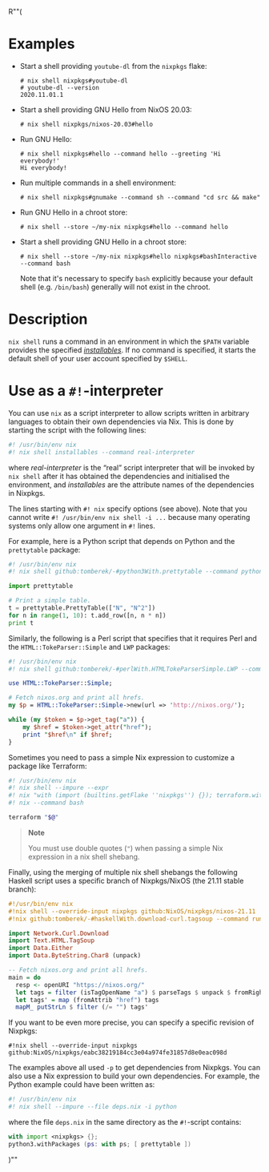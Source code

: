 R""(

# Examples

* Start a shell providing `youtube-dl` from the `nixpkgs` flake:

  ```console
  # nix shell nixpkgs#youtube-dl
  # youtube-dl --version
  2020.11.01.1
  ```

* Start a shell providing GNU Hello from NixOS 20.03:

  ```console
  # nix shell nixpkgs/nixos-20.03#hello
  ```

* Run GNU Hello:

  ```console
  # nix shell nixpkgs#hello --command hello --greeting 'Hi everybody!'
  Hi everybody!
  ```

* Run multiple commands in a shell environment:

  ```console
  # nix shell nixpkgs#gnumake --command sh --command "cd src && make"
  ```

* Run GNU Hello in a chroot store:

  ```console
  # nix shell --store ~/my-nix nixpkgs#hello --command hello
  ```

* Start a shell providing GNU Hello in a chroot store:

  ```console
  # nix shell --store ~/my-nix nixpkgs#hello nixpkgs#bashInteractive --command bash
  ```

  Note that it's necessary to specify `bash` explicitly because your
  default shell (e.g. `/bin/bash`) generally will not exist in the
  chroot.

# Description

`nix shell` runs a command in an environment in which the `$PATH` variable
provides the specified [*installables*](./nix.md#installable). If no command is specified, it starts the
default shell of your user account specified by `$SHELL`.

# Use as a `#!`-interpreter

You can use `nix` as a script interpreter to allow scripts written
in arbitrary languages to obtain their own dependencies via Nix. This is
done by starting the script with the following lines:

```bash
#! /usr/bin/env nix
#! nix shell installables --command real-interpreter
```

where *real-interpreter* is the “real” script interpreter that will be
invoked by `nix shell` after it has obtained the dependencies and
initialised the environment, and *installables* are the attribute names of
the dependencies in Nixpkgs.

The lines starting with `#! nix` specify options (see above). Note that you
cannot write `#! /usr/bin/env nix shell -i ...` because many operating systems
only allow one argument in `#!` lines.

For example, here is a Python script that depends on Python and the
`prettytable` package:

```python
#! /usr/bin/env nix
#! nix shell github:tomberek/-#python3With.prettytable --command python

import prettytable

# Print a simple table.
t = prettytable.PrettyTable(["N", "N^2"])
for n in range(1, 10): t.add_row([n, n * n])
print t
```

Similarly, the following is a Perl script that specifies that it
requires Perl and the `HTML::TokeParser::Simple` and `LWP` packages:

```perl
#! /usr/bin/env nix
#! nix shell github:tomberek/-#perlWith.HTMLTokeParserSimple.LWP --command perl -x

use HTML::TokeParser::Simple;

# Fetch nixos.org and print all hrefs.
my $p = HTML::TokeParser::Simple->new(url => 'http://nixos.org/');

while (my $token = $p->get_tag("a")) {
    my $href = $token->get_attr("href");
    print "$href\n" if $href;
}
```

Sometimes you need to pass a simple Nix expression to customize a
package like Terraform:

```bash
#! /usr/bin/env nix
#! nix shell --impure --expr
#! nix "with (import (builtins.getFlake ''nixpkgs'') {}); terraform.withPlugins (plugins: [ plugins.openstack ])"
#! nix --command bash

terraform "$@"
```

> **Note**
>
> You must use double quotes (`"`) when passing a simple Nix expression
> in a nix shell shebang.

Finally, using the merging of multiple nix shell shebangs the following
Haskell script uses a specific branch of Nixpkgs/NixOS (the 21.11 stable
branch):

```haskell
#!/usr/bin/env nix
#!nix shell --override-input nixpkgs github:NixOS/nixpkgs/nixos-21.11
#!nix github:tomberek/-#haskellWith.download-curl.tagsoup --command runghc

import Network.Curl.Download
import Text.HTML.TagSoup
import Data.Either
import Data.ByteString.Char8 (unpack)

-- Fetch nixos.org and print all hrefs.
main = do
  resp <- openURI "https://nixos.org/"
  let tags = filter (isTagOpenName "a") $ parseTags $ unpack $ fromRight undefined resp
  let tags' = map (fromAttrib "href") tags
  mapM_ putStrLn $ filter (/= "") tags'
```

If you want to be even more precise, you can specify a specific revision
of Nixpkgs:

    #!nix shell --override-input nixpkgs github:NixOS/nixpkgs/eabc38219184cc3e04a974fe31857d8e0eac098d

The examples above all used `-p` to get dependencies from Nixpkgs. You
can also use a Nix expression to build your own dependencies. For
example, the Python example could have been written as:

```python
#! /usr/bin/env nix
#! nix shell --impure --file deps.nix -i python
```

where the file `deps.nix` in the same directory as the `#!`-script
contains:

```nix
with import <nixpkgs> {};
python3.withPackages (ps: with ps; [ prettytable ])
```




)""
